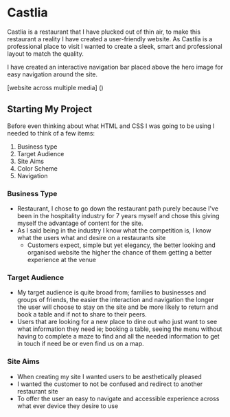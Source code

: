 # Castlia 
Castlia is a restaurant that I have plucked out of thin air, to make this restaurant a reality I have created a user-friendly website. As Castlia is a professional place to visit I wanted to create a sleek, smart and professional layout to match the quality.  

I have created an interactive navigation bar placed above the hero image for easy navigation around the site.

[website across multiple media] ()

## Starting My Project 
Before even thinking about what HTML and CSS I was going to be using I needed to think of a few items:
1. Business type
2. Target Audience
3. Site Aims 
4. Color Scheme 
5. Navigation

### Business Type 
- Restaurant, I chose to go down the restaurant path purely because I've been in the hospitality industry for 7 years myself and chose this giving myself the advantage of content for the site. 
- As I said being in the industry I know what the competition is, I know what the users what and desire on a restaurants site 
    - Customers expect, simple but yet elegancy, the better looking and organised website the higher the chance of them getting a better experience at the venue
### Target Audience
- My target audience is quite broad from; families to businesses and groups of friends, the easier the interaction and navigation the longer the user will choose to stay on the site and be more likely to return and book a table and if not to share to their peers. 
- Users that are looking for a new place to dine out who just want to see what information they need ie; booking a table, seeing the menu without having to complete a maze to find and all the needed information to get in touch if need be or even find us on a map. 

### Site Aims 
- When creating my site I wanted users to be aesthetically pleased
- I wanted the customer to not be confused and redirect to another restaurant site
- To offer the user an easy to navigate and accessible experience across what ever device they desire to use 

